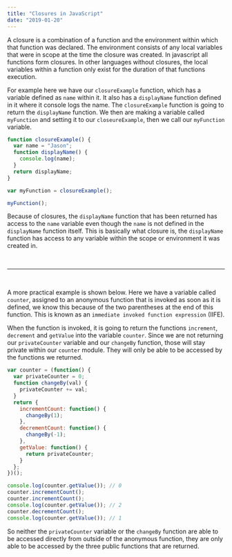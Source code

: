 ```yaml
---
title: "Closures in JavaScript"
date: "2019-01-20"
---
```


A closure is a combination of a function and the environment within which that function was declared. The environment consists of any local variables that were in scope at the time the closure was created. In javascript all functions form closures. In other languages without closures, the local variables within a function only exist for the duration of that functions execution.

For example here we have our `closureExample` function, which has a variable defined as `name` within it. It also has a `displayName` function defined in it where it console logs the name. The `closureExample` function is going to return the `displayName` function. We then are making a variable called `myFunction` and setting it to our `closeureExample`, then we call our `myFunction` variable.

```js
function closureExample() {
  var name = "Jason";
  function displayName() {
    console.log(name);
  }
  return displayName;
}

var myFunction = closureExample();

myFunction();
```

Because of closures, the `displayName` function that has been returned has access to the `name` variable even though the `name` is not defined in the `displayName` function itself. This is basically what closure is, the `displayName` function has access to any variable within the scope or environment it was created in.

<br>
<hr>
<br>

A more practical example is shown below. Here we have a variable called `counter`, assigned to an anonymous function that is invoked as soon as it is defined, we know this because of the two parentheses at the end of this function. This is known as an `immediate invoked function expression` (IIFE).

When the function is invoked, it is going to return the functions `increment`, `decrement` and `getValue` into the variable `counter`. Since we are not returning our `privateCounter` variable and our `changeBy` function, those will stay private within our `counter` module. They will only be able to be accessed by the functions we returned.

```js
var counter = (function() {
  var privateCounter = 0;
  function changeBy(val) {
    privateCounter += val;
  }
  return {
    incrementCount: function() {
      changeBy(1);
    },
    decrementCount: function() {
      changeBy(-1);
    },
    getValue: function() {
      return privateCounter;
    }
  };
})();

console.log(counter.getValue()); // 0
counter.incrementCount();
counter.incrementCount();
console.log(counter.getValue()); // 2
counter.decrementCount();
console.log(counter.getValue()); // 1
```

So neither the `privateCounter` variable or the `changeBy` function are able to be accessed directly from outside of the anonymous function, they are only able to be accessed by the three public functions that are returned.
